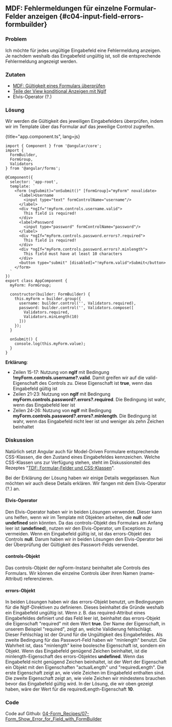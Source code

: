 ## MDF: Fehlermeldungen für einzelne Formular-Felder anzeigen {#c04-input-field-errors-formbuilder}

### Problem

Ich möchte für jedes ungültige Eingabefeld eine Fehlermeldung anzeigen. Je nachdem weshalb das Eingabefeld ungültig ist, soll die entsprechende Fehlermeldung angezeigt werden.

### Zutaten

* [MDF: Gültigkeit eines Formulars überprüfen](#c04-formbuilder-validation)
* [Teile der View konditional Anzeigen mit NgIf](#c03-ngif)
* Elvis-Operator (?.)

### Lösung

Wir werden die Gültigkeit des jeweiligen Eingabefelders überprüfen, indem wir im Template über das Formular auf das jeweilige Control zugreifen.

{title="app.component.ts", lang=js}
```
import { Component } from '@angular/core';
import {
  FormBuilder,
  FormGroup,
  Validators
} from '@angular/forms';

@Component({
  selector: 'app-root',
  template: `
    <form (ngSubmit)="onSubmit()" [formGroup]="myForm" novalidate>
      <label>Username
        <input type="text" formControlName="username"/>
      </label>
      <div *ngIf="!myForm.controls.username.valid">
        This field is required!
      </div>
      <label>Password
        <input type="password" formControlName="password"/>
      </label>
      <div *ngIf="myForm.controls.password.errors?.required">
        This field is required!
      </div>
      <div *ngIf="myForm.controls.password.errors?.minlength">
        This field must have at least 10 characters
      </div>
      <button type="submit" [disabled]="!myForm.valid">Submit</button>
    </form>
  `
})
export class AppComponent {
  myForm: FormGroup;

  constructor(builder: FormBuilder) {
    this.myForm = builder.group({
      username: builder.control('', Validators.required),
      password: builder.control('', Validators.compose([
        Validators.required,
        Validators.minLength(10)
      ]))
    });
  }

  onSubmit() {
    console.log(this.myForm.value);
  }
}
```

__Erklärung__:

* Zeilen 15-17: Nutzung von __ngIf__ mit Bedingung __!myForm.controls.username?.valid__. Damit greifen wir auf die valid-Eigenschaft des Controls zu. Diese Eigenschaft ist __true__, wenn das Eingabefeld gültig ist
* Zeilen 21-23: Nutzung von __ngIf__ mit Bedingung __myForm.controls.password?.errors?.required__. Die Bedingung ist wahr, wenn das Eingabefeld leer ist
* Zeilen 24-26: Nutzung von __ngIf__ mit Bedingung __myForm.controls.password?.errors?.minlength__. Die Bedingung ist wahr, wenn das Eingabefeld nicht leer ist und weniger als zehn Zeichen beinhaltet

### Diskussion

Natürlich setzt Angular auch für Model-Driven Formulare entsprechende CSS-Klassen, die den Zustand eines Eingabefeldes kennzeichen.
Welche CSS-Klassen uns zur Verfügung stehen, steht im Diskussionsteil des Rezeptes "[TDF: Formular-Felder und CSS-Klassen](#c04-form-css-classes)".

Bei der Erklärung der Lösung haben wir einige Details weggelassen. Nun möchten wir auch diese Details erklären. Wir fangen mit dem Elvis-Operator (?.) an.

#### Elvis-Operator

Den Elvis-Operator haben wir in beiden Lösungen verwendet.
Dieser kann uns helfen, wenn wir im Template mit Objekten arbeiten, die __null__ oder __undefined__ sein könnten.
Da das controls-Objekt des Formulars am Anfang leer ist (__undefined__), nutzen wir den Elvis-Operator, um Exceptions zu vermeiden.
Wenn ein Eingabefeld gültig ist, ist das errors-Objekt des Controls __null__.
Darum haben wir in beiden Lösungen den Elvis-Operator bei der Überprüfung der Gültigkeit des Passwort-Felds verwendet.

#### controls-Objekt

Das controls-Objekt der ngForm-Instanz beinhaltet alle Controls des Formulars. Wir können die einzelne Controls über ihren Namen (name-Attribut) referenzieren.

#### errors-Objekt

In beiden Lösungen haben wir das errors-Objekt benutzt, um Bedingungen für die NgIf-Direktiven zu definieren.
Dieses beinhaltet die Gründe weshalb ein Eingabefeld ungültig ist.
Wenn z. B. das required-Attribut eines Eingabefeldes definiert und das Feld leer ist, beinhaltet das errors-Objekt die Eigenschaft "required" mit dem Wert __true__.
Der Name der Eigenschaft, in unserem Beispiel "required", zeigt an, welche Validierung fehlschlägt.
Dieser Fehlschlag ist der Grund für die Ungültigkeit des Eingabefeldes.
Als zweite Bedingung für das Passwort-Feld haben wir "minlength" benutzt.
Die Wahrheit ist, dass "minlength" keine boolesche Eigenschaft ist, sondern ein Objekt.
Wenn das Eingabefeld genügend Zeichen beinhaltet, ist die minlength-Eigenschaft des errors-Objektes __undefined__.
Wenn das Eingabefeld nicht genügend Zeichen beinhaltet, ist der Wert der Eigenschaft ein Objekt mit den Eigenschaften "actualLength" und "requiredLength".
Die erste Eigenschaft zeigt an, wie viele Zeichen im Eingabefeld enthalten sind.
Die zweite Eigenschaft zeigt an, wie viele Zeichen wir mindestens brauchen bevor das Eingabefeld gültig wird.
In der Lösung, die wir oben gezeigt haben, wäre der Wert für die requiredLength-Eigenschaft __10__.

### Code

Code auf Github: [04-Form\_Recipes/07-Form\_Show\_Error\_for\_Field\_with\_FormBuilder](https://github.com/jsperts/angular2_kochbuch_code/tree/master/04-Form_Recipes/07-Form_Show_Error_for_Field_with_FormBuilder)

